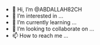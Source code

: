 - 👋 Hi, I’m @ABDALLAH82CH
- 👀 I’m interested in ...
- 🌱 I’m currently learning ...
- 💞️ I’m looking to collaborate on ...
- 📫 How to reach me ...

<!---
ABDALLAH82CH/ABDALLAH82CH is a ✨ special ✨ repository because its `README.md` (this file) appears on your GitHub profile.
You can click the Preview link to take a look at your changes.
--->
